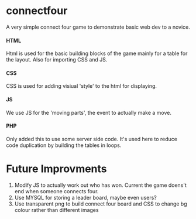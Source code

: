 connectfour
===========

A very simple connect four game to demonstrate basic web dev to a novice. 

#### HTML

Html is used for the basic building blocks of the game mainly for a table for the layout. Also for importing CSS and JS.

#### CSS

CSS is used for adding visiual 'style' to the html for displaying.

#### JS

We use JS for the 'moving parts', the event to actually make a move.

#### PHP

Only added this to use some server side code. It's used here to reduce code duplication by building the tables in loops.

Future Improvments
===================

1. Modify JS to actually work out who has won. Current the game doens't end when someone connects four.
2. Use MYSQL for storing a leader board, maybe even users?
3. Use transparent png to build connect four board and CSS to change bg colour rather than different images
